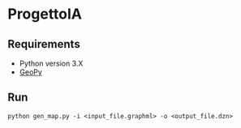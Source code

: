 # ProgettoIA
## Requirements
- Python version 3.X
- [GeoPy](https://geopy.readthedocs.io/en/stable/)
## Run
```
python gen_map.py -i <input_file.graphml> -o <output_file.dzn>
```
